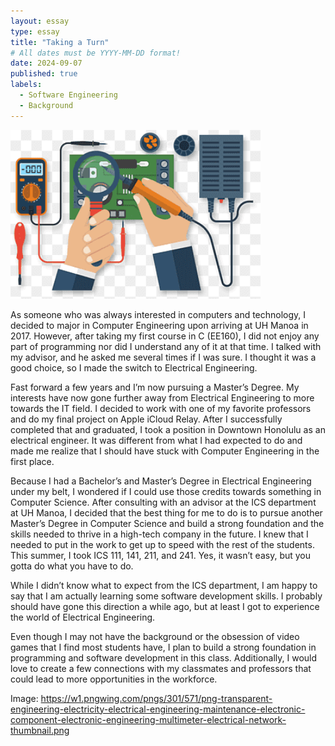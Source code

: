 ```yaml
---
layout: essay
type: essay
title: "Taking a Turn"
# All dates must be YYYY-MM-DD format!
date: 2024-09-07
published: true
labels:
  - Software Engineering
  - Background
---
```


<img width="400px" class="rounded float-start pe-4" src="../img/EE.png">

As someone who was always interested in computers and technology, I decided to major in Computer Engineering upon arriving at UH Manoa in 2017. However, after taking my first course in C (EE160), I did not enjoy any part of programming nor did I understand any of it at that time. I talked with my advisor, and he asked me several times if I was sure. I thought it was a good choice, so I made the switch to Electrical Engineering.

Fast forward a few years and I’m now pursuing a Master’s Degree. My interests have now gone further away from Electrical Engineering to more towards the IT field. I decided to work with one of my favorite professors and do my final project on Apple iCloud Relay. After I successfully completed that and graduated, I took a position in Downtown Honolulu as an electrical engineer. It was different from what I had expected to do and made me realize that I should have stuck with Computer Engineering in the first place.

Because I had a Bachelor’s and Master’s Degree in Electrical Engineering under my belt, I wondered if I could use those credits towards something in Computer Science. After consulting with an advisor at the ICS department at UH Manoa, I decided that the best thing for me to do is to pursue another Master’s Degree in Computer Science and build a strong foundation and the skills needed to thrive in a high-tech company in the future. I knew that I needed to put in the work to get up to speed with the rest of the students. This summer, I took ICS 111, 141, 211, and 241. Yes, it wasn’t easy, but you gotta do what you have to do. 

While I didn’t know what to expect from the ICS department, I am happy to say that I am actually learning some software development skills. I probably should have gone this direction a while ago, but at least I got to experience the world of Electrical Engineering.

Even though I may not have the background or the obsession of video games that I find most students have, I plan to build a strong foundation in programming and software development in this class. Additionally, I would love to create a few connections with my classmates and professors that could lead to more opportunities in the workforce. 


Image: https://w1.pngwing.com/pngs/301/571/png-transparent-engineering-electricity-electrical-engineering-maintenance-electronic-component-electronic-engineering-multimeter-electrical-network-thumbnail.png
